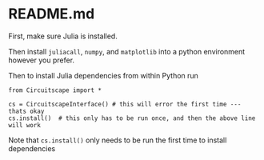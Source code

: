# README.md

First, make sure Julia is installed. 

Then install `juliacall`, `numpy`, and `matplotlib` into a python environment
however you prefer.


Then to install Julia dependencies from within Python run

```
from Circuitscape import *

cs = CircuitscapeInterface() # this will error the first time --- thats okay
cs.install()  # this only has to be run once, and then the above line will work 
```

Note that `cs.install()` only needs to be run the first time to install dependencies
